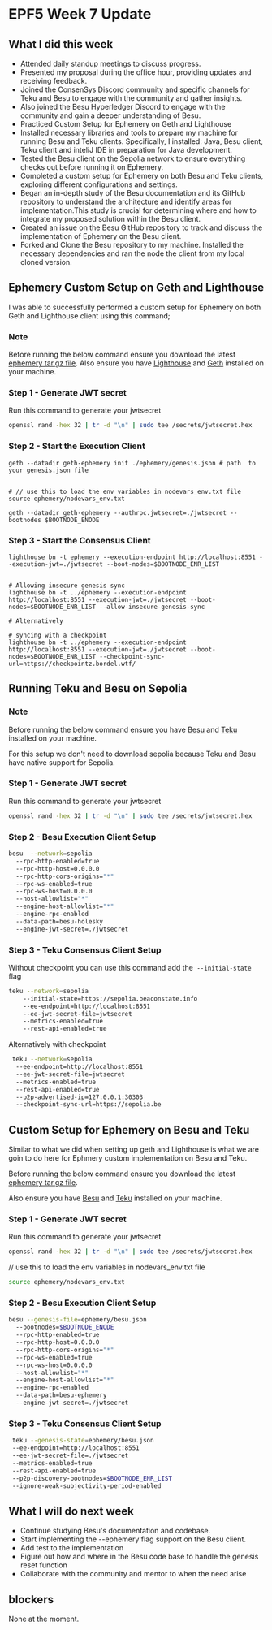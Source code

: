 # EPF5 Week 7 Update

## What I did this week

- Attended daily standup meetings to discuss progress.
- Presented my proposal during the office hour, providing updates and receiving feedback.
- Joined the ConsenSys Discord community and specific channels for Teku and Besu to engage with the community and gather insights.
- Also joined the Besu Hyperledger Discord to engage with the community and gain a deeper understanding of Besu.
- Practiced Custom Setup for Ephemery on Geth and Lighthouse
- Installed necessary libraries and tools to prepare my machine for running Besu and Teku clients. Specifically, I installed: Java, Besu client, Teku client and inteliJ IDE in preparation for Java development.
- Tested the Besu client on the Sepolia network to ensure everything checks out before running it on Ephemery.
- Completed a custom setup for Ephemery on both Besu and Teku clients, exploring different configurations and settings.
- Began an in-depth study of the Besu documentation and its GitHub repository to understand the architecture and identify areas for implementation.This study is crucial for determining where and how to integrate my proposed solution within the Besu client.
- Created an [issue](https://github.com/hyperledger/besu/issues/7387) on the Besu GitHub repository to track and discuss the implementation of Ephemery on the Besu client.
- Forked and Clone the Besu repository to my machine. Installed the necessary dependencies and ran the node the client from my local cloned version.


## Ephemery Custom Setup on Geth and Lighthouse
I was able to successfully performed a custom setup for Ephemery on both Geth and Lighthouse client using this command;

### Note
Before running the below command ensure you download the latest [ephemery tar.gz file](https://github.com/ephemery-testnet/ephemery-genesis/releases/). Also ensure you have [Lighthouse](https://lighthouse-book.sigmaprime.io/installation.html) and [Geth](https://geth.ethereum.org/downloads) installed on your machine.


### Step 1 - Generate JWT secret
Run this command to generate your jwtsecret

```bash
openssl rand -hex 32 | tr -d "\n" | sudo tee /secrets/jwtsecret.hex
```

### Step 2 - Start the Execution Client
```bash=
geth --datadir geth-ephemery init ./ephemery/genesis.json # path  to your genesis.json file


# // use this to load the env variables in nodevars_env.txt file
source ephemery/nodevars_env.txt

geth --datadir geth-ephemery --authrpc.jwtsecret=./jwtsecret --bootnodes $BOOTNODE_ENODE 

```

### Step 3 - Start the Consensus Client
```bash=
lighthouse bn -t ephemery --execution-endpoint http://localhost:8551 --execution-jwt=./jwtsecret --boot-nodes=$BOOTNODE_ENR_LIST


# Allowing insecure genesis sync
lighthouse bn -t ../ephemery --execution-endpoint http://localhost:8551 --execution-jwt=./jwtsecret --boot-nodes=$BOOTNODE_ENR_LIST --allow-insecure-genesis-sync

# Alternatively
 
# syncing with a checkpoint
lighthouse bn -t ../ephemery --execution-endpoint http://localhost:8551 --execution-jwt=./jwtsecret --boot-nodes=$BOOTNODE_ENR_LIST --checkpoint-sync-url=https://checkpointz.bordel.wtf/ 
```

## Running Teku and Besu on Sepolia

### Note
Before running the below command ensure you have [Besu](https://besu.hyperledger.org/public-networks/get-started/install/binary-distribution) and [Teku](https://docs.teku.consensys.io/get-started/install/install-binaries) installed on your machine. 

For this setup we don't need to download sepolia because Teku and Besu have native support for Sepolia.

### Step 1 - Generate JWT secret
Run this command to generate your jwtsecret

```bash
openssl rand -hex 32 | tr -d "\n" | sudo tee /secrets/jwtsecret.hex
```

### Step 2 - Besu Execution Client Setup

```bash
besu  --network=sepolia            
  --rpc-http-enabled=true      
  --rpc-http-host=0.0.0.0      
  --rpc-http-cors-origins="*"  
  --rpc-ws-enabled=true        
  --rpc-ws-host=0.0.0.0        
  --host-allowlist="*"         
  --engine-host-allowlist="*"  
  --engine-rpc-enabled
  --data-path=besu-holesky
  --engine-jwt-secret=./jwtsecret
```

### Step 3 - Teku Consensus Client Setup

Without checkpoint you can use this command add the` --initial-state` flag
```bash
teku --network=sepolia 
    --initial-state=https://sepolia.beaconstate.info  
    --ee-endpoint=http://localhost:8551
    --ee-jwt-secret-file=jwtsecret 
    --metrics-enabled=true
    --rest-api-enabled=true
```

Alternatively with checkpoint
```bash
 teku --network=sepolia  
  --ee-endpoint=http://localhost:8551           
  --ee-jwt-secret-file=jwtsecret
  --metrics-enabled=true
  --rest-api-enabled=true
  --p2p-advertised-ip=127.0.0.1:30303
  --checkpoint-sync-url=https://sepolia.be
```

## Custom Setup for Ephemery on Besu and Teku
Similar to what we did when setting up geth and Lighthouse is what we are goin to do here for Ephmery custom implementation on Besu and Teku.

Before running the below command ensure you download the latest [ephemery tar.gz file](https://github.com/ephemery-testnet/ephemery-genesis/releases/). 

Also ensure you have [Besu](https://besu.hyperledger.org/public-networks/get-started/install/binary-distribution) and [Teku](https://docs.teku.consensys.io/get-started/install/install-binaries) installed on your machine.

### Step 1 - Generate JWT secret
Run this command to generate your jwtsecret

```bash
openssl rand -hex 32 | tr -d "\n" | sudo tee /secrets/jwtsecret.hex
```

// use this to load the env variables in nodevars_env.txt file
```bash
source ephemery/nodevars_env.txt
```
### Step 2 - Besu Execution Client Setup

```bash
besu --genesis-file=ephemery/besu.json    
  --bootnodes=$BOOTNODE_ENODE      
  --rpc-http-enabled=true      
  --rpc-http-host=0.0.0.0      
  --rpc-http-cors-origins="*"  
  --rpc-ws-enabled=true        
  --rpc-ws-host=0.0.0.0        
  --host-allowlist="*"         
  --engine-host-allowlist="*"  
  --engine-rpc-enabled         
  --data-path=besu-ephemery
  --engine-jwt-secret=./jwtsecret
```

### Step 3 - Teku Consensus Client Setup
```bash
 teku --genesis-state=ephemery/besu.json 
 --ee-endpoint=http://localhost:8551  
 --ee-jwt-secret-file=./jwtsecret  
 --metrics-enabled=true 
 --rest-api-enabled=true  
 --p2p-discovery-bootnodes=$BOOTNODE_ENR_LIST   
 --ignore-weak-subjectivity-period-enabled
```

## What I will do next week

- Continue studying Besu's documentation and codebase.
- Start implementing the --ephemery flag support on the Besu client.
- Add test to the implementation
- Figure out how and where in the Besu code base to handle the genesis reset function
- Collaborate with the community and mentor to when the need arise


## blockers
None at the moment.
